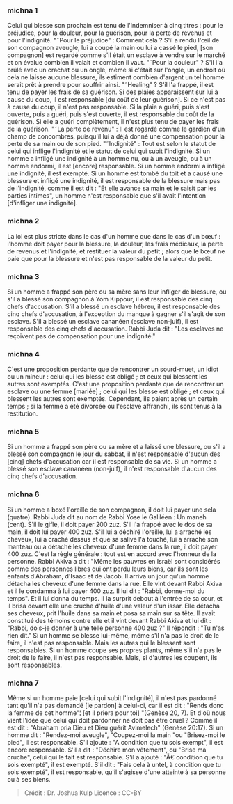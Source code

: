 
### michna 1
Celui qui blesse son prochain est tenu de l'indemniser à cinq titres : pour le préjudice, pour la douleur, pour la guérison, pour la perte de revenus et pour l'indignité. "˜Pour le préjudice" : Comment cela ? S'il a rendu l'œil de son compagnon aveugle, lui a coupé la main ou lui a cassé le pied, [son compagnon] est regardé comme s'il était un esclave à vendre sur le marché et on évalue combien il valait et combien il vaut. "˜Pour la douleur" ? S'il l'a brûlé avec un crachat ou un ongle, même si c'était sur l'ongle, un endroit où cela ne laisse aucune blessure, ils estiment combien d'argent un tel homme serait prêt à prendre pour souffrir ainsi. "˜Healing" ? S'il l'a frappé, il est tenu de payer les frais de sa guérison. Si des plaies apparaissent sur lui à cause du coup, il est responsable [du coût de leur guérison].  Si ce n'est pas à cause du coup, il n'est pas responsable. Si la plaie a guéri, puis s'est ouverte, puis a guéri, puis s'est ouverte, il est responsable du coût de la guérison. Si elle a guéri complètement, il n'est plus tenu de payer les frais de la guérison. "˜La perte de revenu" : Il est regardé comme le gardien d'un champ de concombres, puisqu'il lui a déjà donné une compensation pour la perte de sa main ou de son pied. "˜Indignité" : Tout est selon le statut de celui qui inflige l'indignité et le statut de celui qui subit l'indignité. Si un homme a infligé une indignité à un homme nu, ou à un aveugle, ou à un homme endormi, il est [encore] responsable. Si un homme endormi a infligé une indignité, il est exempté. Si un homme est tombé du toit et a causé une blessure et infligé une indignité, il est responsable de la blessure mais pas de l'indignité, comme il est dit : "Et elle avance sa main et le saisit par les parties intimes", un homme n'est responsable que s'il avait l'intention [d'infliger une indignité].

### michna 2
La loi est plus stricte dans le cas d'un homme que dans le cas d'un bœuf : l'homme doit payer pour la blessure, la douleur, les frais médicaux, la perte de revenus et l'indignité, et restituer la valeur du petit ; alors que le bœuf ne paie que pour la blessure et n'est pas responsable de la valeur du petit.

### michna 3
Si un homme a frappé son père ou sa mère sans leur infliger de blessure, ou s'il a blessé son compagnon à Yom Kippour, il est responsable des cinq chefs d'accusation. S'il a blessé un esclave hébreu, il est responsable des cinq chefs d'accusation, à l'exception du manque à gagner s'il s'agit de son esclave. S'il a blessé un esclave cananéen (esclave non-juif), il est responsable des cinq chefs d'accusation. Rabbi Juda dit :  "Les esclaves ne reçoivent pas de compensation pour une indignité."

### michna 4
C'est une proposition perdante que de rencontrer un sourd-muet, un idiot ou un mineur : celui qui les blesse est obligé ; et ceux qui blessent les autres sont exemptés. C'est une proposition perdante que de rencontrer un esclave ou une femme [mariée] ; celui qui les blesse est obligé ; et ceux qui blessent les autres sont exemptés. Cependant, ils paient après un certain temps ; si la femme a été divorcée ou l'esclave affranchi, ils sont tenus à la restitution.

### michna 5
Si un homme a frappé son père ou sa mère et a laissé une blessure, ou s'il a blessé son compagnon le jour du sabbat, il n'est responsable d'aucun des [cinq] chefs d'accusation car il est responsable de sa vie. Si un homme a blessé son esclave cananéen (non-juif), il n'est responsable d'aucun des cinq chefs d'accusation.

### michna 6
Si un homme a boxé l'oreille de son compagnon, il doit lui payer une sela (quatre). Rabbi Juda dit au nom de Rabbi Yose le Galiléen :  Un maneh (cent). S'il le gifle, il doit payer 200 zuz. S'il l'a frappé avec le dos de sa main, il doit lui payer 400 zuz. S'il lui a déchiré l'oreille, lui a arraché les cheveux, lui a craché dessus et que sa salive l'a touché, lui a arraché son manteau ou a détaché les cheveux d'une femme dans la rue, il doit payer 400 zuz. C'est la règle générale : tout est en accord avec l'honneur de la personne. Rabbi Akiva a dit :  "Même les pauvres en Israël sont considérés comme des personnes libres qui ont perdu leurs biens, car ils sont les enfants d'Abraham, d'Isaac et de Jacob. Il arriva un jour qu'un homme détacha les cheveux d'une femme dans la rue. Elle vint devant Rabbi Akiva et il le condamna à lui payer 400 zuz. Il lui dit : "Rabbi, donne-moi du temps".  Et il lui donna du temps. Il la surprit debout à l'entrée de sa cour, et il brisa devant elle une cruche d'huile d'une valeur d'un issar. Elle détacha ses cheveux, prit l'huile dans sa main et posa sa main sur sa tête. Il avait constitué des témoins contre elle et il vint devant Rabbi Akiva et lui dit : "Rabbi, dois-je donner à une telle personne 400 zuz ?" Il répondit : "Tu n'as rien dit." Si un homme se blesse lui-même, même s'il n'a pas le droit de le faire, il n'est pas responsable. Mais les autres qui le blessent sont responsables. Si un homme coupe ses propres plants, même s'il n'a pas le droit de le faire, il n'est pas responsable. Mais, si d'autres les coupent, ils sont responsables.

### michna 7
Même si un homme paie [celui qui subit l'indignité], il n'est pas pardonné tant qu'il n'a pas demandé [le pardon] à celui-ci, car il est dit :  "Rends donc la femme de cet homme"¦ [et il priera pour toi] "(Genèse 20, 7). Et d'où nous vient l'idée que celui qui doit pardonner ne doit pas être cruel ?  Comme il est dit :  "Abraham pria Dieu et Dieu guérit Avimelech" (Genèse 20:17). Si un homme dit : "Rendez-moi aveugle", "Coupez-moi la main "ou "Brisez-moi le pied", il est responsable. S'il ajoute : "A condition que tu sois exempt", il est encore responsable. S'il a dit : "Déchire mon vêtement", ou "Brise ma cruche", celui qui le fait est responsable. S'il a ajouté : "Ã€ condition que tu sois exempté", il est exempté. S'il dit : "Fais cela à untel, à condition que tu sois exempté", il est responsable, qu'il s'agisse d'une atteinte à sa personne ou à ses biens.

>Crédit : Dr. Joshua Kulp
>Licence : CC-BY